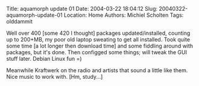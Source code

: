 Title: aquamorph update 01
Date: 2004-03-22 18:04:12
Slug: 20040322-aquamorph-update-01
Location: Home
Authors: Michiel Scholten
Tags: olddammit

<p>Well over 400 [some 420 I thought] packages updated/installed, counting up to 200+MB, my poor old laptop sweating to get all installed. Took quite some time [a lot longer then download time] and some fiddling around with packages, but it's done. Then configged some things; will tweak the GUI stuff later. Debian Linux fun =)</p>
<p>Meanwhile Kraftwerk on the radio and artists that sound a little like them. Nice music to work with. [Hm, study...]</p>